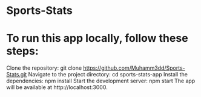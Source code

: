# Sports-Stats

# To run this app locally, follow these steps:

Clone the repository:
git clone https://github.com/Muhamm3dd/Sports-Stats.git
Navigate to the project directory:
cd sports-stats-app
Install the dependencies:
npm install
Start the development server:
npm start
The app will be available at http://localhost:3000.
